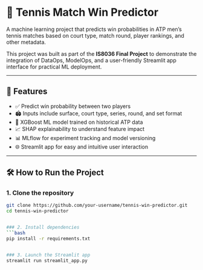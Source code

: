 # 🎾 Tennis Match Win Predictor

A machine learning project that predicts win probabilities in ATP men’s tennis matches based on court type, match round, player rankings, and other metadata.

This project was built as part of the **IS8036 Final Project** to demonstrate the integration of DataOps, ModelOps, and a user-friendly Streamlit app interface for practical ML deployment.

---

## 🚀 Features

- ✅ Predict win probability between two players
- 🏟️ Inputs include surface, court type, series, round, and set format
- 🧠 XGBoost ML model trained on historical ATP data
- 📈 SHAP explainability to understand feature impact
- 📊 MLflow for experiment tracking and model versioning
- 🌐 Streamlit app for easy and intuitive user interaction

---

## 🛠 How to Run the Project

### 1. Clone the repository
```bash
git clone https://github.com/your-username/tennis-win-predictor.git
cd tennis-win-predictor


### 2. Install dependencies
```bash
pip install -r requirements.txt


### 3. Launch the Streamlit app
streamlit run streamlit_app.py
